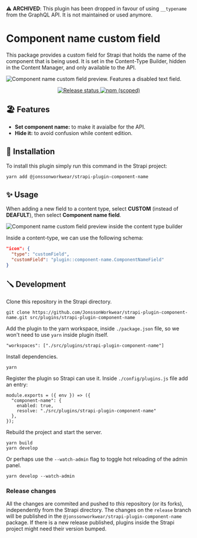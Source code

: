 ⚠️ **ARCHIVED**: This plugin has been dropped in favour of using `__typename` from the GraphQL API. It is not maintained or used anymore.

# Component name custom field

This package provides a custom field for Strapi that holds the name of the component that is being used. It is set in the Content-Type Builder, hidden in the Content Manager, and only available to the API.

![Component name custom field preview. Features a disabled text field.](https://github.com/JonssonWorkwear/strapi-plugin-component-name/assets/22895284/2d9854ef-efe6-428a-8b71-462cce511c52)


<div align="center">
  <a href="https://github.com/JonssonWorkwear/strapi-plugin-component-name/actions/workflows/release.yml">
    <img src="https://github.com/JonssonWorkwear/strapi-plugin-component-name/actions/workflows/release.yml/badge.svg?branch=release" alt="Release status">
  </a>
  <a href="https://www.npmjs.com/package/@jonssonworkwear/strapi-plugin-component-name">
    <img alt="npm (scoped)" src="https://img.shields.io/npm/v/%40jonssonworkwear/strapi-plugin-component-name?logo=npm&label=%40jonssonworkwear%2Fstrapi-plugin-component-name&color=%234845F5">
  </a>
</div>

## 🏖️ Features

* **Set component name:** to make it avaialbe for the API. 
* **Hide it:** to avoid confusion while content edition.

## 🔧 Installation

To install this plugin simply run this command in the Strapi project:

```
yarn add @jonssonworkwear/strapi-plugin-component-name
```

## ✨ Usage

When adding a new field to a content type, select **CUSTOM** (instead of **DEAFULT**), then select **Component name field**.

![Component name custom field preview inside the content type builder](https://github.com/JonssonWorkwear/strapi-plugin-component-name/assets/22895284/1440317e-237a-4f50-892c-75f92e62a5ac)


Inside a content-type, we can use the following schema:

```json
"icon": {
  "type": "customField",
  "customField": "plugin::component-name.ComponentNameField"
}
```

## 🪛 Development

Clone this repository in the Strapi directory.

```
git clone https://github.com/JonssonWorkwear/strapi-plugin-component-name.git src/plugins/strapi-plugin-component-name
```

Add the plugin to the yarn workspace, inside `./package.json` file, so we won't need to use `yarn` inside plugin itself.

```
"workspaces": ["./src/plugins/strapi-plugin-component-name"]
```

Install dependencies.

```
yarn
```

Register the plugin so Strapi can use it. Inside `./config/plugins.js` file add an entry:

```
module.exports = ({ env }) => ({
  "component-name": {
    enabled: true,
    resolve: "./src/plugins/strapi-plugin-component-name"
  },
});
```

Rebuild the project and start the server.

```
yarn build
yarn develop
```

Or perhaps use the `--watch-admin` flag to toggle hot reloading of the admin panel.

```
yarn develop --watch-admin
```

### Release changes

All the changes are commited and pushed to _this_ repository (or its forks), independently from the Strapi directory. The changes on the `release` branch will be published in the `@jonssonworkwear/strapi-plugin-component-name` package. If there is a new release published, plugins inside the Strapi project might need their version bumped.
